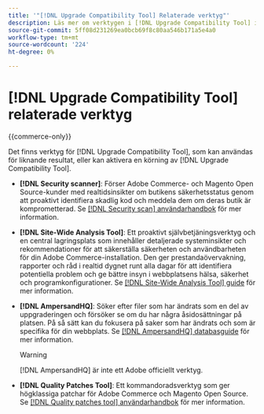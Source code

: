 ```yaml
---
title: '"[!DNL Upgrade Compatibility Tool] Relaterade verktyg"'
description: Läs mer om verktygen i [!DNL Upgrade Compatibility Tool] i ditt Adobe Commerce-projekt.
source-git-commit: 5ff08d231269ea0bcb69f8c80aa546b171a5e4a0
workflow-type: tm+mt
source-wordcount: '224'
ht-degree: 0%

---
```



# [!DNL Upgrade Compatibility Tool] relaterade verktyg

{{commerce-only}}

Det finns verktyg för [!DNL Upgrade Compatibility Tool], som kan användas för liknande resultat, eller kan aktivera en körning av [!DNL Upgrade Compatibility Tool].

- **[!DNL Security scanner]**: Förser Adobe Commerce- och Magento Open Source-kunder med realtidsinsikter om butikens säkerhetsstatus genom att proaktivt identifiera skadlig kod och meddela dem om deras butik är komprometterad. Se [[!DNL Security scan] användarhandbok](https://docs.magento.com/user-guide/magento/security-scan.html) för mer information.

- **[!DNL Site-Wide Analysis Tool]**: Ett proaktivt självbetjäningsverktyg och en central lagringsplats som innehåller detaljerade systeminsikter och rekommendationer för att säkerställa säkerheten och användbarheten för din Adobe Commerce-installation. Den ger prestandaövervakning, rapporter och råd i realtid dygnet runt alla dagar för att identifiera potentiella problem och ge bättre insyn i webbplatsens hälsa, säkerhet och programkonfigurationer. Se [[!DNL Site-Wide Analysis Tool] guide](https://experienceleague.adobe.com/docs/commerce-operations/tools/site-wide-analysis-tool/intro.html?lang=en) för mer information.

- **[!DNL AmpersandHQ]**: Söker efter filer som har ändrats som en del av uppgraderingen och försöker se om du har några åsidosättningar på platsen. På så sätt kan du fokusera på saker som har ändrats och som är specifika för din webbplats. Se [[!DNL AmpersandHQ] databasguide](https://github.com/AmpersandHQ) för mer information.

   >[!WARNING]
   >
   >[!DNL AmpersandHQ] är inte ett Adobe officiellt verktyg.

- **[!DNL Quality Patches Tool]**: Ett kommandoradsverktyg som ger högklassiga patchar för Adobe Commerce och Magento Open Source. Se [[!DNL Quality patches tool] användarhandbok](https://devdocs.magento.com/quality-patches/tool.html) för mer information.
